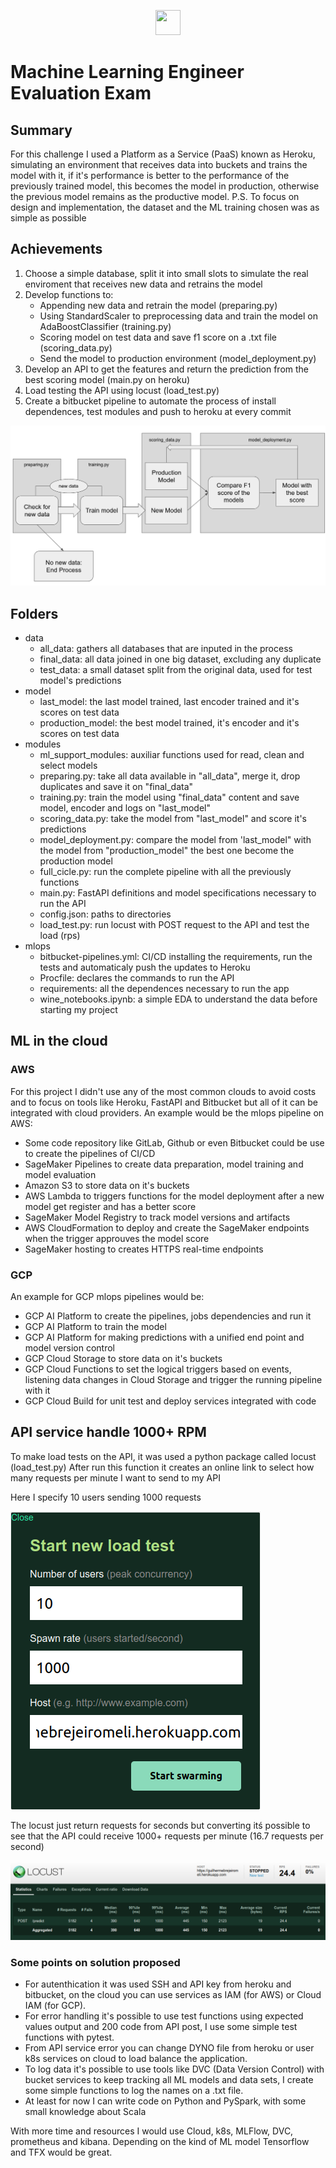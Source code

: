 <p align="center"><img height="40" width="40" src="https://upload.wikimedia.org/wikipedia/en/thumb/2/20/MercadoLibre.svg/1200px-MercadoLibre.svg.png"></p>

# Machine Learning Engineer Evaluation Exam

## Summary

For this challenge I used a Platform as a Service (PaaS) known as Heroku, simulating an environment that receives data into buckets and trains the model with it, if it's performance is better to the performance of the previously trained model, this becomes the model in production, otherwise the previous model remains as the productive model.
P.S. To focus on design and implementation, the dataset and the ML training chosen was as simple as possible
## Achievements
1. Choose a simple database, split it into small slots to simulate the real enviroment that receives new data and retrains the model
2. Develop functions to:
    * Appending new data and retrain the model (preparing.py)
    * Using StandardScaler to preprocessing data and train the model on AdaBoostClassifier (training.py)
    * Scoring model on test data and save f1 score on a .txt file (scoring_data.py)
    * Send the model to production environment (model_deployment.py)
3. Develop an API to get the features and return the prediction from the best scoring model (main.py on heroku)
4. Load testing the API using locust (load_test.py)
5. Create a bitbucket pipeline to automate the process of install dependences, test modules and push to heroku at every commit

![Pipeline](images/full_cicle.png)

## Folders

* data 
    - all_data: gathers all databases that are inputed in the process
    - final_data: all data joined in one big dataset, excluding any duplicate
    - test_data: a small dataset split from the original data, used for test model's predictions
* model
    - last_model: the last model trained, last encoder trained and it's scores on test data
    - production_model: the best model trained, it's encoder and it's scores on test data
* modules
    - ml_support_modules: auxiliar functions used for read, clean and select models
    - preparing.py: take all data available in "all_data", merge it, drop duplicates and save it on "final_data"
    - training.py: train the model using "final_data" content and save model, encoder and logs on "last_model"
    - scoring_data.py: take the model from "last_model" and score it's predictions
    - model_deployment.py: compare the model from 'last_model" with the model from "production_model" the best one become the production model
    - full_cicle.py: run the complete pipeline with all the previously functions
    - main.py: FastAPI definitions and model specifications necessary to run the API
    - config.json: paths to directories
    - load_test.py: run locust with POST request to the API and test the load (rps)
* mlops
    - bitbucket-pipelines.yml: CI/CD installing the requirements, run the tests and automaticaly push the updates to Heroku
    - Procfile: declares the commands to run the API
    - requirements: all the dependences necessary to run the app
    - wine_notebooks.ipynb: a simple EDA to understand the data before starting my project

## ML in the cloud
### AWS
For this project I didn't use any of the most common clouds to avoid costs and to focus on tools like Heroku, FastAPI and Bitbucket but all of it can be integrated with cloud providers.
An example would be the mlops pipeline on AWS:
- Some code repository like GitLab, Github or even Bitbucket could be use to create the pipelines of CI/CD
- SageMaker Pipelines to create data preparation, model training and model evaluation
- Amazon S3 to store data on it's buckets
- AWS Lambda to triggers functions for the model deployment after a new model get register and has a better score
- SageMaker Model Registry to track model versions and artifacts
- AWS CloudFormation to deploy and create the SageMaker endpoints when the trigger approuves the model score
- SageMaker hosting to creates HTTPS real-time endpoints

### GCP
An example for GCP mlops pipelines would be:


- GCP AI Platform to create the pipelines, jobs dependencies and run it 
- GCP AI Platform to train the model 
- GCP AI Platform for making predictions with a unified end point and model version control
- GCP Cloud Storage to store data on it's buckets
- GCP Cloud Functions to set the logical triggers based on events, listening data changes in Cloud Storage and trigger the running pipeline with it
- GCP Cloud Build for unit test and deploy services integrated with code

## API service handle 1000+ RPM
To make load tests on the API, it was used a python package called locust (load_test.py)
After run this function it creates an online link to select how many requests per minute I want to send to my API


Here I specify 10 users sending 1000 requests


![Locust](images/simulate.png)


The locust just return requests for seconds but converting itś possible to see that the API could receive 1000+ requests per minute (16.7 requests per second)


![RPS](images/24rps.png)

### Some points on solution proposed
* For autenthication it was used SSH and API key from heroku and bitbucket, on the cloud you can use services as IAM (for AWS) or Cloud IAM (for GCP).
* For error handling it's possible to use test functions using expected values output and 200 code from API post, I use some simple test functions with pytest.
* From API service error you can change DYNO file from heroku or user k8s services on cloud to load balance the application.
* To log data it's possible to use tools like DVC (Data Version Control) with bucket services to keep tracking all ML models and data sets, I create some simple functions to log the names on a .txt file.
* At least for now I can write code on Python and PySpark, with some small knowledge about Scala

With more time and resources I would use Cloud, k8s, MLFlow, DVC, prometheus and kibana. Depending on the kind of ML model Tensorflow and TFX would be great.
